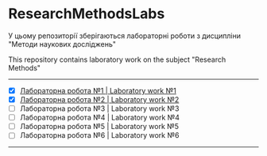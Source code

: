 # ResearchMethodsLabs
У цьому репозиторії зберігаються лабораторні роботи з дисципліни "Методи наукових досліджень"

This repository contains laboratory work on the subject "Research Methods"

--------------------------------------------------------------------------
- [x] [Лабораторна робота №1 | Laboratory work №1](https://drive.google.com/drive/folders/1ftx_LHdRuFX5lAx0HrQt__LPY-rgSoHP?usp=sharing)
- [x] [Лабораторна робота №2 | Laboratory work №2](https://drive.google.com/drive/folders/1J8ogHZmaLfbG9mm66iVRoFY-711WHDX5?usp=sharing)
- [ ] Лабораторна робота №3 | Laboratory work №3
- [ ] Лабораторна робота №4 | Laboratory work №4
- [ ] Лабораторна робота №5 | Laboratory work №5
- [ ] Лабораторна робота №6 | Laboratory work №6
--------------------------------------------------------------------------
